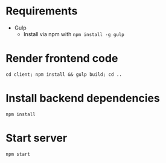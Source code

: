 # Requirements

- Gulp
  - Install via npm with `npm install -g gulp`

# Render frontend code

`cd client; npm install && gulp build; cd ..`

# Install backend dependencies

`npm install`

# Start server

`npm start`
